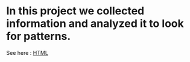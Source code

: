 # In this project we collected information and analyzed it to look for patterns. 

See here : [HTML](../casino.html)
